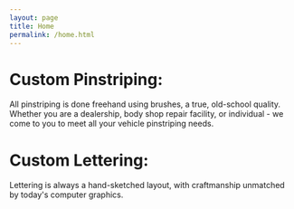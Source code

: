 ```yaml
---
layout: page
title: Home 
permalink: /home.html
---
```


Custom Pinstriping:
=================================
All pinstriping is done freehand using brushes, a true, old-school quality.
Whether you are a dealership, body shop repair facility, or individual - we come
to you to meet all your vehicle pinstriping needs.

Custom Lettering:
=================================
Lettering is always a hand-sketched layout, with craftmanship unmatched
by today's computer graphics.